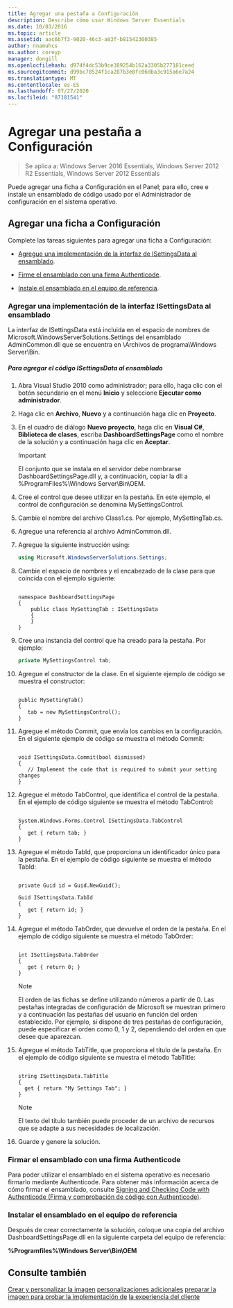 ```yaml
---
title: Agregar una pestaña a Configuración
description: Describe cómo usar Windows Server Essentials
ms.date: 10/03/2016
ms.topic: article
ms.assetid: aac6b7f3-9020-46c3-a83f-b81542300385
author: nnamuhcs
ms.author: coreyp
manager: dongill
ms.openlocfilehash: d974f4dc53b9ce389254b162a3305b277181ceed
ms.sourcegitcommit: d99bc78524f1ca287b3e8fc06dba3c915a6e7a24
ms.translationtype: MT
ms.contentlocale: es-ES
ms.lasthandoff: 07/27/2020
ms.locfileid: "87181541"
---
```

# <a name="add-a-tab-to-settings"></a>Agregar una pestaña a Configuración

>Se aplica a: Windows Server 2016 Essentials, Windows Server 2012 R2 Essentials, Windows Server 2012 Essentials

Puede agregar una ficha a Configuración en el Panel; para ello, cree e instale un ensamblado de código usado por el Administrador de configuración en el sistema operativo.

## <a name="add-a-tab-to-settings"></a>Agregar una ficha a Configuración
 Complete las tareas siguientes para agregar una ficha a Configuración:

-   [Agregue una implementación de la interfaz de ISettingsData al ensamblado](Add-a-Tab-to-Settings.md#BKMK_ISettingsData).

-   [Firme el ensamblado con una firma Authenticode](Add-a-Tab-to-Settings.md#BKMK_SignAssembly).

-   [Instale el ensamblado en el equipo de referencia](Add-a-Tab-to-Settings.md#BKMK_InstallAssembly).

###  <a name="add-an-implementation-of-the-isettingsdata-interface-to-the-assembly"></a><a name="BKMK_ISettingsData"></a>Agregar una implementación de la interfaz ISettingsData al ensamblado
 La interfaz de ISettingsData está incluida en el espacio de nombres de Microsoft.WindowsServerSolutions.Settings del ensamblado AdminCommon.dll que se encuentra en \Archivos de programa\Windows Server\Bin.

##### <a name="to-add-the-isettingsdata-code-to-the-assembly"></a>Para agregar el código ISettingsData al ensamblado

1.  Abra Visual Studio 2010 como administrador; para ello, haga clic con el botón secundario en el menú **Inicio** y seleccione **Ejecutar como administrador**.

2.  Haga clic en **Archivo**, **Nuevo** y a continuación haga clic en **Proyecto**.

3.  En el cuadro de diálogo **Nuevo proyecto**, haga clic en **Visual C#**, **Biblioteca de clases**, escriba **DashboardSettingsPage** como el nombre de la solución y a continuación haga clic en **Aceptar**.

    > [!IMPORTANT]
    >  El conjunto que se instala en el servidor debe nombrarse DashboardSettingsPage.dll y, a continuación, copiar la dll a %ProgramFiles%\Windows Server\Bin\OEM.

4.  Cree el control que desee utilizar en la pestaña. En este ejemplo, el control de configuración se denomina MySettingsControl.

5.  Cambie el nombre del archivo Class1.cs. Por ejemplo, MySettingTab.cs.

6.  Agregue una referencia al archivo AdminCommon.dll.

7.  Agregue la siguiente instrucción using:

    ```c#
    using Microsoft.WindowsServerSolutions.Settings;
    ```

8.  Cambie el espacio de nombres y el encabezado de la clase para que coincida con el ejemplo siguiente:

    ```

    namespace DashboardSettingsPage
    {
        public class MySettingTab : ISettingsData
        {
        }
    }

    ```

9. Cree una instancia del control que ha creado para la pestaña. Por ejemplo:

    ```c#
    private MySettingsControl tab;
    ```

10. Agregue el constructor de la clase. En el siguiente ejemplo de código se muestra el constructor:

    ```

    public MySettingTab()
    {
       tab = new MySettingsControl();
    }
    ```

11. Agregue el método Commit, que envía los cambios en la configuración. En el siguiente ejemplo de código se muestra el método Commit:

    ```

    void ISettingsData.Commit(bool dismissed)
    {
       // Implement the code that is required to submit your setting changes
    }
    ```

12. Agregue el método TabControl, que identifica el control de la pestaña. En el ejemplo de código siguiente se muestra el método TabControl:

    ```

    System.Windows.Forms.Control ISettingsData.TabControl
    {
       get { return tab; }
    }
    ```

13. Agregue el método TabId, que proporciona un identificador único para la pestaña. En el ejemplo de código siguiente se muestra el método TabId:

    ```

    private Guid id = Guid.NewGuid();

    Guid ISettingsData.TabId
    {
       get { return id; }
    }
    ```

14. Agregue el método TabOrder, que devuelve el orden de la pestaña. En el ejemplo de código siguiente se muestra el método TabOrder:

    ```

    int ISettingsData.TabOrder
    {
       get { return 0; }
    }
    ```

    > [!NOTE]
    >  El orden de las fichas se define utilizando números a partir de 0. Las pestañas integradas de configuración de Microsoft se muestran primero y a continuación las pestañas del usuario en función del orden establecido. Por ejemplo, si dispone de tres pestañas de configuración, puede especificar el orden como 0, 1 y 2, dependiendo del orden en que desee que aparezcan.

15. Agregue el método TabTitle, que proporciona el título de la pestaña. En el ejemplo de código siguiente se muestra el método TabTitle:

    ```

    string ISettingsData.TabTitle
    {
      get { return "My Settings Tab"; }
    }
    ```

    > [!NOTE]
    >  El texto del título también puede proceder de un archivo de recursos que se adapte a sus necesidades de localización.

16. Guarde y genere la solución.

###  <a name="sign-the-assembly-with-an-authenticode-signature"></a><a name="BKMK_SignAssembly"></a>Firmar el ensamblado con una firma Authenticode
 Para poder utilizar el ensamblado en el sistema operativo es necesario firmarlo mediante Authenticode. Para obtener más información acerca de cómo firmar el ensamblado, consulte [Signing and Checking Code with Authenticode (Firma y comprobación de código con Authenticode)](https://msdn.microsoft.com/library/ms537364\(VS.85\).aspx#SignCode).

###  <a name="install-the-assembly-on-the-reference-computer"></a><a name="BKMK_InstallAssembly"></a>Instalar el ensamblado en el equipo de referencia
 Después de crear correctamente la solución, coloque una copia del archivo DashboardSettingsPage.dll en la siguiente carpeta del equipo de referencia:

 **%Programfiles%\Windows Server\Bin\OEM**

## <a name="see-also"></a>Consulte también
 [Crear y personalizar la imagen](Creating-and-Customizing-the-Image.md) [personalizaciones adicionales](Additional-Customizations.md) [preparar la imagen para probar la implementación de](Preparing-the-Image-for-Deployment.md) [la experiencia del cliente](Testing-the-Customer-Experience.md)